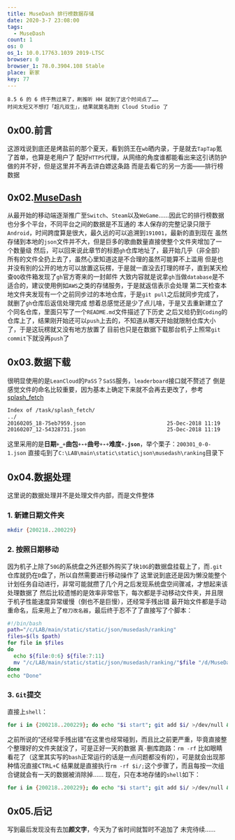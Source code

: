 ```yaml
---
title: MuseDash 排行榜数据存储
date: 2020-3-7 23:08:00
tags:
  - MuseDash
count: 1
os: 0
os_1: 10.0.17763.1039 2019-LTSC
browser: 0
browser_1: 78.0.3904.108 Stable
place: 新家
key: 77
---
```

    8.5 6 的 6 终于熬过来了，刷推听 HH 就到了这个时间点了……
    时间太短又不想打「超凡双生」，结果就莫名跑到 Cloud Studio 了
<!-- more -->
## 0x00.前言
这游戏说到底还是烤盐前的那个夏天，看到鸽王在`wb`晒内录，于是就去`TapTap`氪了首单，也算是老用户了
配好`HTTPS`代理，从网络的角度谁都能看出来这引诱防护做的并不好，但是这里并不再去讲白嫖这条路
而是去看它的另一方面——排行榜数据

## 0x02.[MuseDash](https://github.com/yuangezhizao/MuseDash)
从最开始的移动端逐渐推广至`Switch`、`Steam`以及`WeGame`……因此它的排行榜数据也分多个平台，不同平台之间的数据是不互通的
本人保存的完整记录只限于`Android`，时间跨度算是很大，最久远的可以追溯到`191001`，最新的直到现在
虽然存储到本地的`json`文件并不大，但是巨多的歌曲数量直接使整个文件夹增加了一个数量级
然后，可以回来说此章节的标题`gh`仓库地址了，最开始几乎（非全部）所有的文件全扔上去了，虽然心里知道这是不合理的虽然可能算不上滥用
但是也并没有别的公开的地方可以放置这玩楞，于是就一直没去打理的样子，直到某天检查`QQ`收件箱发现了`gh`官方寄来的一封邮件
大致内容就是说拿`gh`当做`database`是不适合的，建议使用例如`AWS`之类的存储服务，于是就返信表示会处理
第二天检查本地文件夹发现有一个之前同步过的本地仓库，于是`git pull`之后就同步完成了，就删了`gh`仓库后返信处理完成
想着总感觉还是少了点儿啥，于是又去重新建立了个同名仓库，里面只写了一个`README.md`文件描述了下历史
之后又给扔到`Coding`的仓库上了，结果刚开始还可以`push`上去的，不知道从哪天开始就限制仓库大小了，于是这玩楞就又没有地方放置了
目前也只是在数据下载那台机子上照常`git commit`下就没再`push`了

## 0x03.数据下载
很明显使用的是`LeanCloud`的`PaSS`？`SaSS`服务，`leaderboard`接口就不赘述了
倒是感觉文件的命名比较重要，因为基本上确定下来就不会再去更改了，参考[splash_fetch](https://www.biliplus.com/task/splash_fetch/)
``` bash
Index of /task/splash_fetch/
../
20160205_18-75eb7959.json                          25-Dec-2018 11:19                2521
20160207_12-54328731.json                          25-Dec-2018 11:19                 788
```
这里采用的是**日期**`+`**`_`**`+`**曲包**`+`**`-`**`+`**曲号**`+`**`-`**`+`**难度**`+`**`.json`**，举个栗子：`200301_0-0-1.json`
直接屯到了`C:\LAB\main\static\static\json\musedash\ranking`目录下

## 0x04.数据处理
这里说的数据处理并不是处理文件内部，而是文件整体
### 1. 新建日期文件夹
``` bash
mkdir {200218..200229}
```

### 2. 按照日期移动
因为机子上除了`50G`的系统盘之外还额外购买了块`10G`的数据盘挂载上了，而`.git`仓库就扔在`D`盘了，所以自然需要进行移动操作了
这里说到底还是因为懒没能整个计划任务自动进行，非常可能就攒了几个月之后发现系统盘空间骤减，才想起来该处理数据了
然后比较遗憾的是效率非常低下，每次都是手动移动文件夹，并且限于机子性能速度异常缓慢（倒也不是巨慢），还经常手残出错
最开始文件都是手动重命名，后来用上了`橙刀改名器`，最后终于忍不了了直接写了个脚本：
``` bash
#!/bin/bash
path="/c/LAB/main/static/static/json/musedash/ranking"
files=$(ls $path)
for file in $files
do
  echo ${file:0:6} ${file:7:11}
  mv "/c/LAB/main/static/static/json/musedash/ranking/"$file "/d/MuseDash/ranking/"${file:0:6}"/"${file:7:11}
done
echo "Done"
```

### 3. `Git`提交
直接上`shell`：
``` bash
for i in {200218..200229}; do echo "$i start"; git add $i/ >/dev/null && git commit -m "$i" >/dev/null && git push >/dev/null; rm -rf $i/; echo "$i ok"; done
```
之前所说的“还经常手残出错”在这里也经常碰到，而且比之前更严重，毕竟直接整个整理好的文件夹就没了，可是正好一天的数据
真`·`删库跑路：`rm -rf`
比如眼睛看花了（这里其实写的`bash`正常运行的话是一点问题都没有的），可是就会出现那种情况直接<kbd>CTRL</kbd>`+`<kbd>C</kbd>
结果就是直接执行`rm -rf $i/;`这个步骤了，而且每按一次组合键就会有一天的数据被消除掉……
现在，只在本地存储的`shell`如下：
``` bash
for i in {200218..200229}; do echo "$i start"; git add $i/ >/dev/null && git commit -m "$i" >/dev/null; rm -rf $i/; echo "$i ok"; done
```

## 0x05.后记
写到最后发现没有去加**颜文字**，今天为了省时间就暂时不追加了
未完待续……